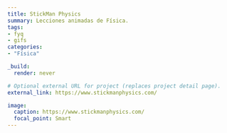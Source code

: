 ```yaml
---
title: StickMan Physics
summary: Lecciones animadas de Física.
tags:
- fyq
- gifs
categories: 
- "Física"

_build:
  render: never

# Optional external URL for project (replaces project detail page).
external_link: https://www.stickmanphysics.com/

image:
  caption: https://www.stickmanphysics.com/
  focal_point: Smart
---
```

